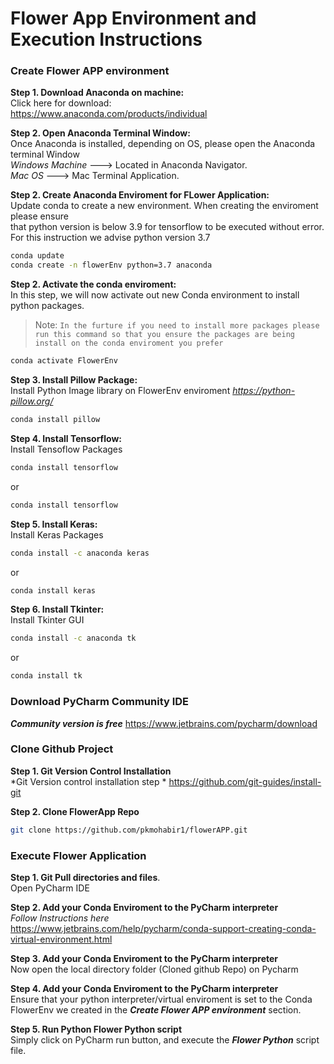 # Flower App Environment and Execution Instructions 
### Create Flower APP environment
**Step 1. Download Anaconda on machine:**  
Click here for download:  
https://www.anaconda.com/products/individual

**Step 2. Open Anaconda Terminal Window:**  
Once Anaconda is installed, depending on OS, please open the Anaconda terminal Window  
*Windows Machine* ---> Located in Anaconda Navigator.   
*Mac OS* ---> Mac Terminal Application. 

**Step 2. Create Anaconda Enviroment for FLower Application:**  
Update conda to create a new environment. When creating the enviroment please ensure  
that python version is below 3.9 for tensorflow to be executed without error. For this instruction we advise python version 3.7
```sh
conda update
conda create -n flowerEnv python=3.7 anaconda
```
**Step 2. Activate the conda enviroment:**  
In this step, we will now activate out new Conda environment to install python packages. 

> Note: `In the furture if you need to install more packages please run this command so that you ensure the packages are being install on the conda enviroment you prefer`

```sh
conda activate FlowerEnv
```
**Step 3. Install Pillow Package:**  
Install Python Image library on FlowerEnv enviroment
*https://python-pillow.org/*
```sh
conda install pillow
```
**Step 4. Install Tensorflow:**  
Install Tensoflow Packages
```sh
conda install tensorflow
```
or
```sh
conda install tensorflow
```
**Step 5. Install Keras:**  
Install Keras Packages
```sh
conda install -c anaconda keras
```
or
```sh
conda install keras
```
**Step 6. Install Tkinter:**     
Install Tkinter GUI
```sh
conda install -c anaconda tk
```
or
```sh
conda install tk
```
### Download PyCharm Community IDE
***Community version is free*** 
https://www.jetbrains.com/pycharm/download  

### Clone Github Project 
**Step 1. Git Version Control Installation**  
*Git Version control installation step *
https://github.com/git-guides/install-git

**Step 2. Clone FlowerApp Repo**
```sh
git clone https://github.com/pkmohabir1/flowerAPP.git
```

### Execute Flower Application
**Step 1. Git Pull directories and files**.  
Open PyCharm IDE  

**Step 2. Add your Conda Enviroment to the PyCharm interpreter**  
*Follow Instructions here*  
https://www.jetbrains.com/help/pycharm/conda-support-creating-conda-virtual-environment.html 

**Step 3. Add your Conda Enviroment to the PyCharm interpreter**  
Now open the local directory folder (Cloned github Repo) on Pycharm  

**Step 4. Add your Conda Enviroment to the PyCharm interpreter**  
Ensure that your python interpreter/virtual enviroment is set to the Conda FlowerEnv we     created in the ***Create Flower APP environment*** section.  

**Step 5. Run Python Flower Python script**  
Simply click on PyCharm run button, and execute the ***Flower Python*** script file. 


